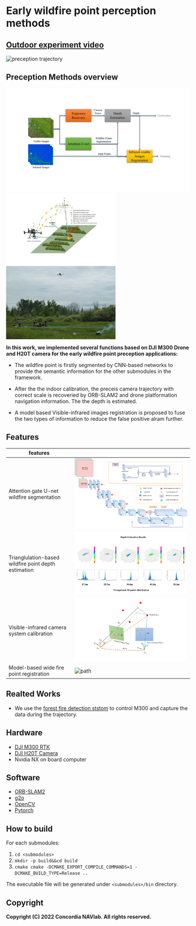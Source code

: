 # Early wildfire point perception methods

## [Outdoor experiment video](https://www.youtube.com/user/NAVConcordia)

![preception trajectory](https://github.com/lee-shun/big_files/blob/master/images/wildfire_point_perception/preception.gif)

## Preception Methods overview

![overview](./doc/overview-1.png)
 <img src="./doc/exper_scen.png" width = "300" height = "200" alt="expr" align=center />
 <img src="./doc/real_1.jpg" width = "300" height = "200" alt="real" align=center />

**In this work, we implemented several functions based on DJI M300 Drone and H20T camera for the early wildfire point
preception applications:**

- The wildfire point is firstly segmented by CNN-based networks to provide the semantic information for the other
  submodules in the framework.

- After the the indoor calibration, the preceis camera trajectory with correct scale is recoveried by ORB-SLAM2 and
  drone platformation navigation information. The the depth is estimated.

- A model based Visible-infrared images registration is proposed to fuse the two types of information to reduce the
  false positive alram further.

## Features

| features                                             |                                           |
| ---------------------------------------------------- | ----------------------------------------- |
| Attention gate U-net wildfire segmentation           | ![path](./doc/figure_attentionunet-1.png) |
| Trianglulation-based wildfire point depth estimation | ![path](./doc/video_05.png)               |
| Visible-infrared camera system calibration           | ![path](./doc/init_registration-1.png)    |
| Model-based wide fire point registration             | ![path](./doc/video_04.png)               |

## Realted Works

- We use the [forest fire detection ststom](https://github.com/ConcordiaNAVlab/forest_fire_detection_system) to control
  M300 and capture the data during the trajectory.

## Hardware

- [DJI M300 RTK](https://www.dji.com/ca/matrice-300)
- [DJI H20T Camera](https://www.dji.com/ca/zenmuse-h20-series)
- Nvidia NX on board computer

## Software

- [ORB-SLAM2](https://github.com/raulmur/ORB_SLAM2)
- [g2o](https://github.com/RainerKuemmerle/g2o)
- [OpenCV](https://github.com/opencv/opencv)
- [Pytorch](https://pytorch.org/)

## How to build

For each submodules:

1. `cd <submodules>`
2. `mkdir -p build&&cd build`
3. `cmake cmake -DCMAKE_EXPORT_COMPILE_COMMANDS=1 -DCMAKE_BUILD_TYPE=Release ..`

The executable file will be generated under `<submodules>/bin` directory.

## Copyright

**Copyright (C) 2022 Concordia NAVlab. All rights reserved.**
